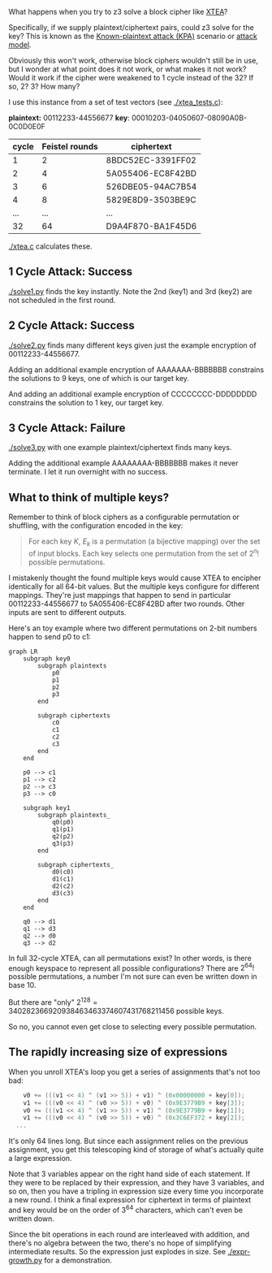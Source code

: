 What happens when you try to z3 solve a block cipher like [XTEA](https://en.wikipedia.org/wiki/XTEA)?

Specifically, if we supply plaintext/ciphertext pairs, could z3 solve for the key? This is known as the [Known-plaintext attack (KPA)](https://en.wikipedia.org/wiki/Known-plaintext_attack) scenario or [attack model](https://en.wikipedia.org/wiki/Attack_model).

Obviously this won't work, otherwise block ciphers wouldn't still be in use, but I wonder at what point does it not work, or what makes it not work? Would it work if the cipher were weakened to 1 cycle instead of the 32? If so, 2? 3? How many?

I use this instance from a set of test vectors (see [./xtea_tests.c](./xtea_tests.c)):

**plaintext:** 00112233-44556677
**key**: 00010203-04050607-08090A0B-0C0D0E0F

| cycle | Feistel rounds | ciphertext        |
| ----- | -------------- | ----------------- |
| 1     | 2              | 8BDC52EC-3391FF02 |
| 2     | 4              | 5A055406-EC8F42BD |
| 3     | 6              | 526DBE05-94AC7B54 |
| 4     | 8              | 5829E8D9-3503BE9C |
| ...   | ...            | ...               |
| 32    | 64             | D9A4F870-BA1F45D6 |

[./xtea.c](./xtea.c) calculates these.

## 1 Cycle Attack: Success

[./solve1.py](./solve1.py) finds the key instantly. Note the 2nd (key1) and 3rd (key2) are not scheduled in the first round.

## 2 Cycle Attack: Success

[./solve2.py](./solve2.py) finds many different keys given just the example encryption of 00112233-44556677.

Adding an additional example encryption of AAAAAAA-BBBBBBB constrains the solutions to 9 keys, one of which is our target key.

And adding an additional example encryption of CCCCCCCC-DDDDDDDD constrains the solution to 1 key, our target key.

## 3 Cycle Attack: Failure

[./solve3.py](./solve3.py) with one example plaintext/ciphertext finds many keys.

Adding the additional example AAAAAAAA-BBBBBBB makes it never terminate. I let it run overnight with no success.

## What to think of multiple keys?

Remember to think of block ciphers as a configurable permutation or shuffling, with the configuration encoded in the key:

> For each key $K$, $E_{k}$ is a permutation (a bijective mapping) over the set of input blocks. Each key selects one permutation from the set of $2^n!$ possible permutations.

I mistakenly thought the found multiple keys would cause XTEA to encipher identically for all 64-bit values. But the multiple keys configure for different mappings. They're just mappings that happen to send in particular 00112233-44556677 to 5A055406-EC8F42BD after two rounds. Other inputs are sent to different outputs.

Here's an toy example where two different permutations on 2-bit numbers happen to send p0 to c1:

```mermaid
graph LR
    subgraph key0
        subgraph plaintexts
            p0
		    p1
		    p2
		    p3
        end

        subgraph ciphertexts
            c0
		    c1
		    c2
		    c3
        end
	end

    p0 --> c1
    p1 --> c2
    p2 --> c3
    p3 --> c0

    subgraph key1
        subgraph plaintexts_
            q0(p0)
		    q1(p1)
		    q2(p2)
		    q3(p3)
        end

        subgraph ciphertexts_
            d0(c0)
		    d1(c1)
		    d2(c2)
		    d3(c3)
        end
	end

    q0 --> d1
    q1 --> d3
    q2 --> d0
    q3 --> d2
```

In full 32-cycle XTEA, can all permutations exist? In other words, is there enough keyspace to represent all possible configurations? There are $2^{64}!$ possible permutations, a number I'm not sure can even be written down in base 10.

But there are "only" $2^{128} = 340282366920938463463374607431768211456$ possible keys.

So no, you cannot even get close to selecting every possible permutation.

## The rapidly increasing size of expressions

When you unroll XTEA's loop you get a series of assignments that's not too bad:

```C
	v0 += (((v1 << 4) ^ (v1 >> 5)) + v1) ^ (0x00000000 + key[0]);
	v1 += (((v0 << 4) ^ (v0 >> 5)) + v0) ^ (0x9E3779B9 + key[3]);
	v0 += (((v1 << 4) ^ (v1 >> 5)) + v1) ^ (0x9E3779B9 + key[1]);
	v1 += (((v0 << 4) ^ (v0 >> 5)) + v0) ^ (0x3C6EF372 + key[2]);
  ...
```

It's only 64 lines long. But since each assignment relies on the previous assignment, you get this telescoping kind of storage of what's actually quite a large expression.

Note that 3 variables appear on the right hand side of each statement. If they were to be replaced by their expression, and they have 3 variables, and so on, then you have a tripling in expression size every time you incorporate a new round. I think a final expression for ciphertext in terms of plaintext and key would be on the order of $3^{64}$ characters, which can't even be written down.

Since the bit operations in each round are interleaved with addition, and there's no algebra between the two, there's no hope of simplifying intermediate results. So the expression just explodes in size. See [./expr-growth.py](./expr-growth.py) for a demonstration.











